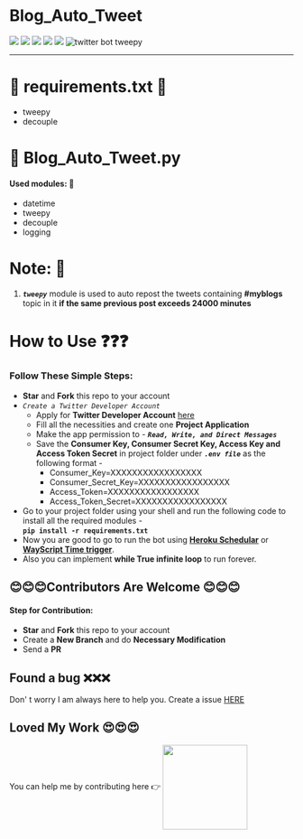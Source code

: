 # Blog_Auto_Tweet
![](https://img.shields.io/badge/git-fff7f8?colorA=faf0f0&colorB=db4823&style=for-the-badge&logo=git)
![](https://img.shields.io/badge/github-fff7f8?colorA=080808&colorB=8a8a8a&style=for-the-badge&logo=github)
![](https://img.shields.io/badge/for-you-099450?colorA=b0c92e&colorB=487d3e&style=for-the-badge)
![](https://img.shields.io/badge/python-used-bee5ed?colorA=37b6bd&colorB=3c9bb5&style=for-the-badge&logo=python)
![](https://img.shields.io/badge/visual_studio_code-1.56.0-181717?colorA=ae36d6&style=for-the-badge&logo=visual-studio-code)
<img src="https://img.shields.io/badge/twitter%20bot_-tweepy-blue.svg?style=for-the-badge" alt="twitter bot tweepy">
 
---
# :small_orange_diamond: requirements.txt :pushpin:
* tweepy
* decouple

# :small_orange_diamond: Blog_Auto_Tweet.py
#### Used modules: :ledger:
   * datetime
   * tweepy
   * decouple
   * logging
   
# Note: :memo:
1. ***```tweepy```*** module is used to auto repost the tweets containing **#myblogs** topic in it **if the same previous post exceeds 24000 minutes**
# How to Use :question::question::question:
### Follow These Simple Steps:
* **Star** and **Fork** this repo to your account
* *```Create a Twitter Developer Account```*
	* Apply for **Twitter Developer Account** [here](https://developer.twitter.com/en/apply-for-access)
	* Fill all the necessities and create one **Project Application**
	* Make the app permission to - ***```Read, Write, and Direct Messages```***
	* Save the **Consumer Key, Consumer Secret Key, Access Key and Access Token Secret** in project folder under ***```.env file```*** as the following format - 
		* Consumer_Key=XXXXXXXXXXXXXXXXX
		* Consumer_Secret_Key=XXXXXXXXXXXXXXXXX
		* Access_Token=XXXXXXXXXXXXXXXXX
		* Access_Token_Secret=XXXXXXXXXXXXXXXXX
* Go to your project folder using your shell and run the following code to install all the required modules - <br> **```pip install -r requirements.txt```**
* Now you are good to go to run the bot using [**Heroku Schedular**](https://devcenter.heroku.com/articles/scheduler) or [**WayScript Time trigger**](https://wayscript.com/blog/schedule-python-script-run-daily).
* Also you can implement **while True infinite loop** to run forever.

## :blush::blush::blush:Contributors Are Welcome :blush::blush::blush:
#### Step for Contribution:
* **Star** and **Fork** this repo to your account
* Create a **New Branch** and do **Necessary Modification**
* Send a **PR**

## Found a bug :x::x::x:
Don' t worry I am always here to help you. Create a issue [HERE](https://github.com/aritraroy24/python_projects/issues)

## Loved My Work :heart_eyes::heart_eyes::heart_eyes:
You can  help me by contributing here :point_right: <a href="https://www.buymeacoffee.com/aritraroy24" ><img align="center" src="https://www.linkpicture.com/q/buycoffee.png" width="150" /></a>
</p>
